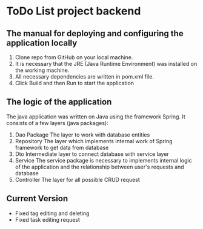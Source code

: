 ToDo List project backend
=====
## The manual for deploying and configuring the application locally

1. Clone repo from GitHub on your local machine.
2. It is necessary that the JRE (Java Runtime Environment) was installed on the working machine.
3. All necessary dependencies are written in pom.xml file. 
4. Click Build and then Run to start the application

## The logic of the application
The java application was written on Java using the framework Spring. It consists of a few layers (java packages):
1. Dao Package
The layer to work with database entities
2. Repository
The layer which implements internal work of Spring framework to get data from database
3. Dto
Intermediate layer to connect database with service layer
4. Service 
The service package is necessary to implements internal logic of the application and the relationship between user's requests and database
5. Controller
The layer for all possible CRUD request


## Current Version
- Fixed tag editing and deleting
- Fixed task editing request

 

